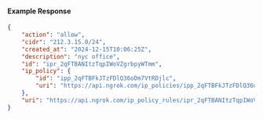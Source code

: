 <!-- Code generated for API Clients. DO NOT EDIT. -->

#### Example Response

```json
{
	"action": "allow",
	"cidr": "212.3.15.0/24",
	"created_at": "2024-12-15T10:06:25Z",
	"description": "nyc office",
	"id": "ipr_2qFTBANItzTqpIWoVZgrbpyWTmm",
	"ip_policy": {
		"id": "ipp_2qFTBFkJTzFDlQ36oDm7VtRDjlc",
		"uri": "https://api.ngrok.com/ip_policies/ipp_2qFTBFkJTzFDlQ36oDm7VtRDjlc"
	},
	"uri": "https://api.ngrok.com/ip_policy_rules/ipr_2qFTBANItzTqpIWoVZgrbpyWTmm"
}
```
